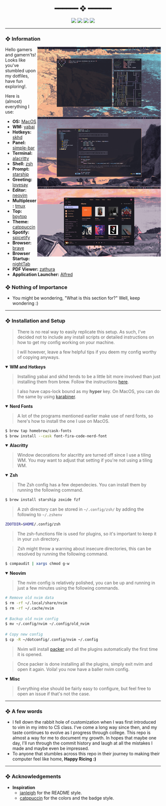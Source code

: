 <h2 align="center"> ━━━━━━  ❖  ━━━━━━ </h2>

<!-- BADGES -->
<div align="center">
   <p></p>
   
   <img src="https://img.shields.io/github/stars/zenithds/dotconfig?color=F8BD96&labelColor=302D41&style=for-the-badge">   

   <img src="https://img.shields.io/github/forks/zenithds/dotconfig?color=DDB6F2&labelColor=302D41&style=for-the-badge">   

   <img src="https://img.shields.io/github/repo-size/zenithds/dotconfig?color=ABE9B3&labelColor=302D41&style=for-the-badge">
   
   <img src="https://badges.pufler.dev/visits/zenithds/dotconfig?style=for-the-badge&color=96CDFB&logoColor=white&labelColor=302D41"/>
   <br>
</div>

<p/>

---

<!-- INFORMATION -->
### ❖ Information 
   <img src="assets/Full_Rice.jpeg" alt="Repo Preview" align="right" width="400px">

   Hello gamers and gamern'ts! Looks like you've stumbled upon my dotfiles, have fun exploring!.

   Here is (almost) everything I use:

   - **OS:** [MacOS](https://www.apple.com/macos)
   - **WM:** [yabai](https://github.com/koekeishiya/yabai)
   - **Hotkeys:** [skhd](https://github.com/koekeishiya/skhd)
   - **Panel:** [simple-bar](https://github.com/Jean-Tinland/simple-bar)
   - **Terminal:** [alacritty](https://github.com/alacritty/alacritty)
   - **Shell:** [zsh](https://www.zsh.org/)
   - **Prompt:** [starship](https://starship.rs/)
   - **Greeting:** [lovesay](https://github.com/ZenithDS/lovesay)
   - **Editor:** [neovim](https://github.com/neovim/neovim/)
   - **Multiplexer:** [tmux](https://github.com/tmux/tmux)
   - **Top:** [bpytop](https://github.com/aristocratos/bpytop)
   - **Theme:** [catppuccin](https://github.com/catppuccin)
   - **Spotify:** [spicetify](https://github.com/zombieFox/nightTab)
   - **Browser:** [brave](https://brave.com/)
   - **Browser Startup:** [nightTab](https://github.com/zombieFox/nightTab)
   - **PDF Viewer:** [zathura](https://github.com/pwmt/zathura)
   - **Application Launcher:** [Alfred](https://www.alfredapp.com/)
   

### ❖ Nothing of Importance 
   - You might be wondering, "What is this section for?" Well, keep wondering :)

---

<!-- SETUP -->
### ❖ Installation and Setup

   > There is no real way to easily replicate this setup. As such, I've decided not to include any install scripts or detailed instructions on how to get my config working on your machine.
  
   > I will however, leave a few helpful tips if you deem my config worthy of copying anyways.

   <details open>
   <summary><strong>WM and Hotkeys</strong></summary>
   
   > Installing yabai and skhd tends to be a little bit more involved than just installing them from brew. Follow the instructions [here](https://github.com/koekeishiya/yabai/wiki).

   > I also have caps-lock bound as my **hyper** key. On MacOS, you can do the same by using [karabiner](https://karabiner-elements.pqrs.org/).

   </details>

   <details open>
   <summary><strong>Nerd Fonts</strong></summary>
   
   > A lot of the programs mentioned earlier make use of nerd fonts, so here's how to install the one I use on MacOS.
   ```sh
   $ brew tap homebrew/cask-fonts
   $ brew install --cask font-fira-code-nerd-font
   ```

   </details>
   
   <details open>
   <summary><strong>Alacritty</strong></summary>
   
   > Window decorations for alacritty are turned off since I use a tiling WM. You may want to adjust that setting if you're not using a tiling WM.

   </details>
   
   <details open>
   <summary><strong>Zsh</strong></summary>
   
   > The Zsh config has a few dependecies. You can install them by running the following command.
   ```sh
   $ brew install starship zoxide fzf
   ```
 
  > A zsh directory can be stored in `~/.config/zsh/` by adding the following to `~/.zshenv`
   ```sh
   ZDOTDIR=$HOME/.config/zsh
   ```

   > The zsh-functions file is used for plugins, so it's important to keep it in your `zsh` directory.

   > Zsh might throw a warning about insecure directories, this can be resolved by running the following command.
   ```sh
   $ compaudit | xargs chmod g-w
   ```

   </details>
   
   <details open>
   <summary><strong>Neovim</strong></summary>
   
   > The nvim config is relatively polished, you can be up and running in just a few minutes using the following commands.
   ```sh
   # Remove old nvim data
   $ rm -rf ~/.local/share/nvim
   $ rm -rf ~/.cache/nvim
   
   # Backup old nvim config
   $ mv ~/.config/nvim ~/.config/old_nvim

   # Copy new config
   $ cp -R ~/dotconfig/.config/nvim ~/.config 
   ```
  > Nvim will install [packer](https://github.com/wbthomason/packer.nvim) and all the plugins automatically the first time it is opened.
  
  > Once packer is done installing all the plugins, simply exit nvim and open it again. Voila! you now have a baller nvim config. 

   </details>
      
   <details open>
   <summary><strong>Misc</strong></summary>
   
   > Everything else should be fairly easy to configure, but feel free to open an issue if that's not the case.

   </details>

---
### ❖ A few words

- I fell down the rabbit hole of customization when I was first introduced to vim in my intro to CS class. I've come a long way since then, and my taste continues to evolve as I progress through college. This repo is almost a way for me to document my growth. In hopes that maybe one day, I'll run through the commit history and laugh at all the mistakes I made and maybe even be impressed.
- To anyone that stumbles across this repo in their journey to making their computer feel like home, **Happy Ricing :)** 

---

### ❖ Acknowledgements

   - **Inspiration**
      - [janleigh](https://github.com/janleigh/dotfiles) for the README style.
      - [catppuccin](https://github.com/catppuccin) for the colors and the badge style.


